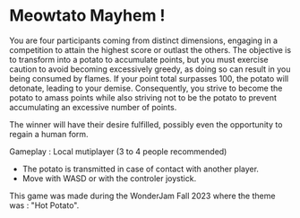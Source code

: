 # Meowtato Mayhem !
You are four participants coming from distinct dimensions, engaging in a competition to attain the highest score or outlast the others. The objective is to transform into a potato to accumulate points, but you must exercise caution to avoid becoming excessively greedy, as doing so can result in you being consumed by flames. If your point total surpasses 100, the potato will detonate, leading to your demise. Consequently, you strive to become the potato to amass points while also striving not to be the potato to prevent accumulating an excessive number of points.

The winner will have their desire fulfilled, possibly even the opportunity to regain a human form.

Gameplay : Local mutiplayer (3 to 4 people recommended)
- The potato is transmitted in case of contact with another player.
- Move with WASD or with the controler joystick.

This game was made during the WonderJam Fall 2023  where the theme was : "Hot Potato".
